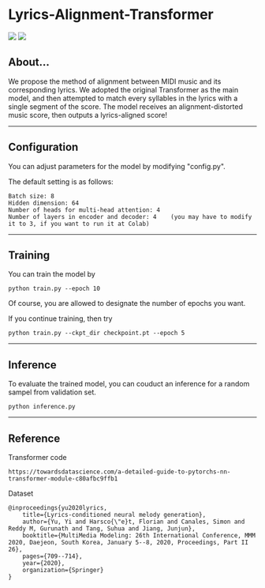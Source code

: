 # Lyrics-Alignment-Transformer
<img src="https://img.shields.io/badge/Python-3776AB?style=flat&logo=Python&logoColor=white"/> <img src="https://img.shields.io/badge/PyTorch-EE4C2C?style=flat&logo=PyTorch&logoColor=white"/>

## About...

We propose the method of alignment between MIDI music and its corresponding lyrics. We adopted the original Transformer as the main model, and then attempted to match every syllables in the lyrics with a single segment of the score. The model receives an alignment-distorted music score, then outputs a lyrics-aligned score!

---
## Configuration

You can adjust parameters for the model by modifying "config.py".

The default setting is as follows:

    Batch size: 8
    Hidden dimension: 64
    Number of heads for multi-head attention: 4
    Number of layers in encoder and decoder: 4    (you may have to modify it to 3, if you want to run it at Colab)

---
## Training

You can train the model by
    
    python train.py --epoch 10 

Of course, you are allowed to designate the number of epochs you want.

If you continue training, then try

    python train.py --ckpt_dir checkpoint.pt --epoch 5 

---
## Inference

To evaluate the trained model, you can couduct an inference for a random sampel from validation set.

    python inference.py

---
## Reference

Transformer code

    https://towardsdatascience.com/a-detailed-guide-to-pytorchs-nn-transformer-module-c80afbc9ffb1

Dataset

    @inproceedings{yu2020lyrics,
        title={Lyrics-conditioned neural melody generation},
        author={Yu, Yi and Harsco{\"e}t, Florian and Canales, Simon and Reddy M, Gurunath and Tang, Suhua and Jiang, Junjun},
        booktitle={MultiMedia Modeling: 26th International Conference, MMM 2020, Daejeon, South Korea, January 5--8, 2020, Proceedings, Part II 26},
        pages={709--714},
        year={2020},
        organization={Springer}
    }
